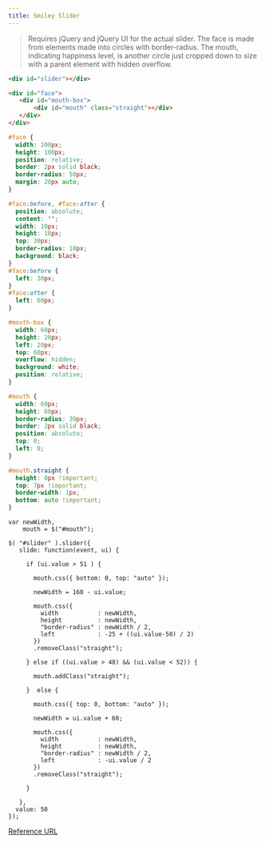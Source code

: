 ```yaml
---
title: Smiley Slider
---
```


 > Requires jQuery and jQuery UI for the actual slider. The face is made from elements made into circles with border-radius. The mouth, indicating happiness level, is another circle just cropped down to size with a parent element with hidden overflow.

 ```html
<div id="slider"></div>

<div id="face">
	<div id="mouth-box">
		<div id="mouth" class="straight"></div>
	</div>
</div>
```

```css
#face { 
  width: 100px; 
  height: 100px; 
  position: relative;
  border: 2px solid black;
  border-radius: 50px; 
  margin: 20px auto; 
}

#face:before, #face:after {
  position: absolute;
  content: "";
  width: 10px;
  height: 10px;
  top: 30px;
  border-radius: 10px;
  background: black; 
}
#face:before {
  left: 30px; 
}
#face:after {
  left: 60px; 
}

#mouth-box {
  width: 60px; 
  height: 20px; 
  left: 20px; 
  top: 60px; 
  overflow: hidden; 
  background: white; 
  position: relative; 
}

#mouth { 
  width: 60px; 
  height: 60px; 
  border-radius: 30px; 
  border: 2px solid black; 
  position: absolute; 
  top: 0; 
  left: 0; 
}

#mouth.straight {
  height: 0px !important;
  top: 7px !important;
  border-width: 1px;
  bottom: auto !important;
}
```

```jQuery
var newWidth,
    mouth = $("#mouth");

$( "#slider" ).slider({
   slide: function(event, ui) {
     
     if (ui.value > 51 ) {
       
       mouth.css({ bottom: 0, top: "auto" });
       
       newWidth = 160 - ui.value;
       
       mouth.css({
         width           : newWidth,
         height          : newWidth,
         "border-radius" : newWidth / 2,
         left            : -25 + ((ui.value-50) / 2)
       })
       .removeClass("straight");
       
     } else if ((ui.value > 48) && (ui.value < 52)) {
       
       mouth.addClass("straight");
       
     }  else {
       
       mouth.css({ top: 0, bottom: "auto" });
       
       newWidth = ui.value + 60;
       
       mouth.css({
         width           : newWidth,
         height          : newWidth,
         "border-radius" : newWidth / 2,
         left            : -ui.value / 2
       })
       .removeClass("straight");
       
     }
     
   },
  value: 50
});
```

[Reference URL](http://jsbin.com/ikeze5/11)